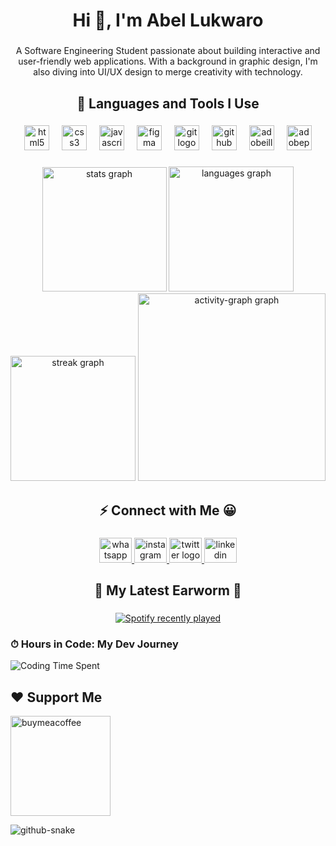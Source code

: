 <h1 align="center">Hi 👋, I'm Abel Lukwaro</h1>

###

<p align="center">A Software Engineering Student passionate about building interactive and user-friendly web applications. With a background in graphic design, I'm also diving into UI/UX design to merge creativity with technology.</p>

###

<h2 align="center">🚀 Languages and Tools I Use</h2>

###

<div align="center">
  <img src="https://cdn.jsdelivr.net/gh/devicons/devicon/icons/html5/html5-original.svg" height="40" alt="html5 logo"  />
  <img width="12" />
  <img src="https://cdn.jsdelivr.net/gh/devicons/devicon/icons/css3/css3-original.svg" height="40" alt="css3 logo"  />
  <img width="12" />
  <img src="https://cdn.jsdelivr.net/gh/devicons/devicon/icons/javascript/javascript-original.svg" height="40" alt="javascript logo"  />
  <img width="12" />
  <img src="https://cdn.jsdelivr.net/gh/devicons/devicon/icons/figma/figma-original.svg" height="40" alt="figma logo"  />
  <img width="12" />
  <img src="https://cdn.jsdelivr.net/gh/devicons/devicon/icons/git/git-original.svg" height="40" alt="git logo"  />
  <img width="12" />
  <img src="https://skillicons.dev/icons?i=github" height="40" alt="github logo"  />
  <img width="12" />
  <img src="https://skillicons.dev/icons?i=ai" height="40" alt="adobeillustrator logo"  />
  <img width="12" />
  <img src="https://skillicons.dev/icons?i=ps" height="40" alt="adobephotoshop logo"  />
</div>

###

<div align="center">
  <img src="https://github-readme-stats.vercel.app/api?username=mabrux-codes&hide_title=false&hide_rank=false&show_icons=true&include_all_commits=true&count_private=false&disable_animations=false&theme=github_dark&locale=en&hide_border=true&order=1&custom_title=My%20Github%20Stats" height="199" alt="stats graph"  />
  <img src="https://github-readme-stats.vercel.app/api/top-langs?username=mabrux-codes&locale=en&hide_title=false&layout=compact&card_width=320&langs_count=5&theme=github_dark&hide_border=true&order=2&custom_title=I%20mostly%20use%20these%20languages%F0%9F%91%87%F0%9F%8F%BE" height="200" alt="languages graph"  />
  <img src="https://streak-stats.demolab.com?user=mabrux-codes&locale=en&mode=daily&theme=github_dark&hide_border=true&border_radius=5&date_format=j%20M%5B%20Y%5D&order=3" height="200" alt="streak graph"  />
  <img src="https://github-readme-activity-graph.vercel.app/graph?username=mabrux-codes&radius=16&theme=github-dark&area=false&order=5&hide_border=true&hide_title=false&custom_title=My%20Contribution%20Graph" height="300" alt="activity-graph graph"  />
</div>

###

<h2 align="center">⚡ Connect with Me 😀</h2>

###

<div align="center">
  <a href="https://wa.link/tz0qgw" target="_blank">
    <img src="https://raw.githubusercontent.com/maurodesouza/profile-readme-generator/master/src/assets/icons/social/whatsapp/default.svg" width="52" height="40" alt="whatsapp logo"  />
  </a>
  <a href="https://www.instagram.com/mabru.x/" target="_blank">
    <img src="https://raw.githubusercontent.com/maurodesouza/profile-readme-generator/master/src/assets/icons/social/instagram/default.svg" width="52" height="40" alt="instagram logo"  />
  </a>
  <a href="https://x.com/KhalidMabrux" target="_blank">
    <img src="https://raw.githubusercontent.com/maurodesouza/profile-readme-generator/master/src/assets/icons/social/twitter/default.svg" width="52" height="40" alt="twitter logo"  />
  </a>
  <a href="https://www.linkedin.com/in/mabrux/" target="_blank">
    <img src="https://raw.githubusercontent.com/maurodesouza/profile-readme-generator/master/src/assets/icons/social/linkedin/default.svg" width="52" height="40" alt="linkedin logo"  />
  </a>
</div>

###

<h2 align="center">🎵 My Latest Earworm 🎵</h2>

###

<div align="center">
  <a href="https://open.spotify.com/user/31hhcqfeb2olwqgek2jfdwthzlre">
    <img src="https://spotify-recently-played-readme.vercel.app/api?user=31hhcqfeb2olwqgek2jfdwthzlre&count=1&unique=false" alt="Spotify recently played"  />
  </a>
</div>

### ⏱ Hours in Code: My Dev Journey

![Coding Time Spent](https://wakatime.com/badge/user/7654e2ed-1b2c-4c5f-bcef-fd180469571d.svg)

<!--START_SECTION:waka-->
<!--END_SECTION:waka-->

<h2>❤️ Support Me</h2>
<p><p>
<a href="https://www.buymeacoffee.com/mabrux">
<img src="https://cdn.buymeacoffee.com/buttons/v2/default-yellow.png" width="160" alt="buymeacoffee" />
</a>
</p>
</p>

<picture>
  <source media="(prefers-color-scheme: dark)" srcset="https://raw.githubusercontent.com/tobiasmeyhoefer/tobiasmeyhoefer/output/github-snake-dark.svg" />
  <source media="(prefers-color-scheme: light)" srcset="https://raw.githubusercontent.com/tobiasmeyhoefer/tobiasmeyhoefer/output/github-snake.svg" />
  <img alt="github-snake" src="https://raw.githubusercontent.com/tobiasmeyhoefer/tobiasmeyhoefer/output/github-snake.svg" />
</picture>
